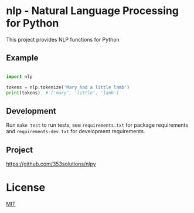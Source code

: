 # nlp - Natural Language Processing for Python

This project provides NLP functions for Python

## Example

```python

import nlp

tokens = nlp.tokenize('Mary had a little lamb')
print(tokens)  # ['mary', 'little', 'lamb']
```

## Development

Run `make test` to run tests, see `requirements.txt` for package requirements
and `requirements-dev.txt` for development requirements.


## Project

https://github.com/353solutions/nlpy


# License

[MIT](LICENSE.txt)
